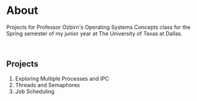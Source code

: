 # About
Projects for Professor Ozbirn's Operating Systems Concepts class for the Spring semester of my junior year at The University of Texas at Dallas.

<br>

## Projects
1. Exploring Multiple Processes and IPC
2. Threads and Semaphores
3. Job Scheduling
